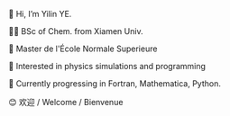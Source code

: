 👋 Hi, I’m Yilin YE.

🙋‍♂️ BSc of Chem. from Xiamen Univ.

🎩 Master de l'École Normale Superieure

👀 Interested in physics simulations and programming

🌱 Currently progressing in Fortran, Mathematica, Python.

😊 欢迎 / Welcome / Bienvenue 
